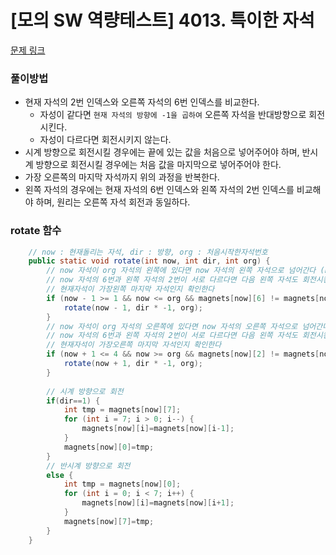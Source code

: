 # [모의 SW 역량테스트] 4013. 특이한 자석

[문제 링크](https://swexpertacademy.com/main/code/problem/problemDetail.do?contestProbId=AWIeV9sKkcoDFAVH)

### 풀이방법
- 현재 자석의 2번 인덱스와 오른쪽 자석의 6번 인덱스를 비교한다.
  - 자성이 같다면 ```현재 자석의 방향에 -1을 곱하여``` 오른쪽 자석을 반대방향으로 회전시킨다.  
  - 자성이 다르다면 회전시키지 않는다.
- 시계 방향으로 회전시킬 경우에는 끝에 있는 값을 처음으로 넣어주어야 하며, 반시계 방향으로 회전시킬 경우에는 처음 값을 마지막으로 넣어주어야 한다.
- 가장 오른쪽의 마지막 자석까지 위의 과정을 반복한다.
- 왼쪽 자석의 경우에는 현재 자석의 6번 인덱스와 왼쪽 자석의 2번 인덱스를 비교해야 하며, 원리는 오른쪽 자석 회전과 동일하다.

### rotate 함수

```java
    // now : 현재돌리는 자석, dir : 방향, org : 처음시작한자석번호
    public static void rotate(int now, int dir, int org) {
        // now 자석이 org 자석의 왼쪽에 있다면 now 자석의 왼쪽 자석으로 넘어간다 (now-1)
        // now 자석의 6번과 왼쪽 자석의 2번이 서로 다르다면 다음 왼쪽 자석도 회전시킨다
        // 현재자석이 가장왼쪽 마지막 자석인지 확인한다
        if (now - 1 >= 1 && now <= org && magnets[now][6] != magnets[now - 1][2]) {
            rotate(now - 1, dir * -1, org);
        }
        // now 자석이 org 자석의 오른쪽에 있다면 now 자석의 오른쪽 자석으로 넘어간다 (now+1)
        // now 자석의 6번과 왼쪽 자석의 2번이 서로 다르다면 다음 왼쪽 자석도 회전시킨다
        // 현재자석이 가장오른쪽 마지막 자석인지 확인한다
        if (now + 1 <= 4 && now >= org && magnets[now][2] != magnets[now + 1][6]) {
            rotate(now + 1, dir * -1, org);
        }
    
        // 시계 방향으로 회전
        if(dir==1) {
            int tmp = magnets[now][7];
            for (int i = 7; i > 0; i--) {
                magnets[now][i]=magnets[now][i-1];
            }
            magnets[now][0]=tmp;
        }
        // 반시계 방향으로 회전
        else {
            int tmp = magnets[now][0];
            for (int i = 0; i < 7; i++) {
                magnets[now][i]=magnets[now][i+1];
            }
            magnets[now][7]=tmp;
        }
    }
```